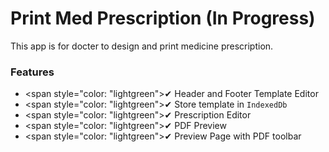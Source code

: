 # Print Med Prescription (In Progress)

This app is for docter to design and print medicine prescription.

### Features

- <span style="color: "lightgreen">✔</span> Header and Footer Template Editor
- <span style="color: "lightgreen">✔</span> Store template in `IndexedDb`
- <span style="color: "lightgreen">✔</span> Prescription Editor
- <span style="color: "lightgreen">✔</span> PDF Preview
- <span style="color: "lightgreen">✔</span> Preview Page with PDF toolbar
